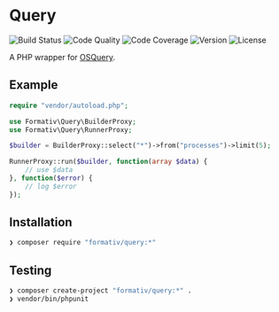 # Query

![Build Status](http://img.shields.io/travis/formativ/query.svg?style=flat-square)
![Code Quality](http://img.shields.io/scrutinizer/g/formativ/query.svg?style=flat-square)
![Code Coverage](http://img.shields.io/scrutinizer/coverage/g/formativ/query.svg?style=flat-square)
![Version](http://img.shields.io/packagist/v/formativ/query.svg?style=flat-square)
![License](http://img.shields.io/packagist/l/formativ/query.svg?style=flat-square)

A PHP wrapper for [OSQuery](http://osquery.io).

## Example

```php
require "vendor/autoload.php";

use Formativ\Query\BuilderProxy;
use Formativ\Query\RunnerProxy;

$builder = BuilderProxy::select("*")->from("processes")->limit(5);

RunnerProxy::run($builder, function(array $data) {
    // use $data
}, function($error) {
    // log $error
});
```

## Installation

```sh
❯ composer require "formativ/query:*"
```

## Testing

```sh
❯ composer create-project "formativ/query:*" .
❯ vendor/bin/phpunit
```
